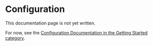 # Configuration

This documentation page is not yet written.

For now, see the
[Configuration Documentation in the Getting Started category](../Getting_Started/Steps/Configuration.md).
